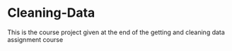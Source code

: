 # Cleaning-Data
This is the course project given at the end of the getting and cleaning data assignment course
